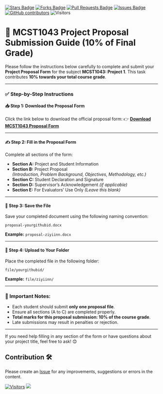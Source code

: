 <a href="https://github.com/drshahizan/research-design/stargazers"><img src="https://img.shields.io/github/stars/drshahizan/research-design" alt="Stars Badge"/></a>
<a href="https://github.com/drshahizan/research-design/network/members"><img src="https://img.shields.io/github/forks/drshahizan/research-design" alt="Forks Badge"/></a>
<a href="https://github.com/drshahizan/research-design/pulls"><img src="https://img.shields.io/github/issues-pr/drshahizan/research-design" alt="Pull Requests Badge"/></a>
<a href="https://github.com/drshahizan/research-design"><img src="https://img.shields.io/github/issues/drshahizan/research-design" alt="Issues Badge"/></a>
<a href="https://github.com/drshahizan/research-design/graphs/contributors"><img alt="GitHub contributors" src="https://img.shields.io/github/contributors/drshahizan/research-design?color=2b9348"></a>
![Visitors](https://api.visitorbadge.io/api/visitors?path=https%3A%2F%2Fgithub.com%2Fdrshahizan%2BDM&labelColor=%23d9e3f0&countColor=%23697689&style=flat)

# 🧾 MCST1043 Project Proposal Submission Guide (10% of Final Grade)

Please follow the instructions below carefully to complete and submit your **Project Proposal Form** for the subject **MCST1043: Project 1**. This task contributes **10% towards your total course grade**.

---

### ✅ Step-by-Step Instructions

#### 📥 **Step 1: Download the Proposal Form**
Click the link below to download the official proposal form:
👉 [**Download MCST1043 Proposal Form**](sandbox:/mnt/data/MCST1043%20Proposal%20Form.docx)

---

#### ✍️ **Step 2: Fill in the Proposal Form**
Complete all sections of the form:

- **Section A:** Project and Student Information  
- **Section B:** Project Proposal  
  *(Introduction, Problem Background, Objectives, Methodology, etc.)*  
- **Section C:** Student Declaration and Signature  
- **Section D:** Supervisor’s Acknowledgement *(if applicable)*  
- **Section E:** For Evaluators’ Use Only *(Leave this blank)*

---

#### 💾 **Step 3: Save the File**
Save your completed document using the following naming convention:
```
proposal-yourgithubid.docx
```
**Example:** `proposal-ziyiinn.docx`

---

#### 📁 **Step 4: Upload to Your Folder**
Place the completed file in the following folder:
```
file/yourgithubid/
```
**Example:** `file/ziyiinn/`

---

### 📌 Important Notes:
- Each student should submit **only one proposal file**.
- Ensure all sections (A to C) are completed properly.
- **Total marks for this proposal submission: 10% of the course grade**.
- Late submissions may result in penalties or rejection.

---

If you need help filling in any section of the form or have questions about your project title, feel free to ask! 😊
## Contribution 🛠️
Please create an [Issue](https://github.com/drshahizan/research-design/issues) for any improvements, suggestions or errors in the content.

[![Visitors](https://api.visitorbadge.io/api/visitors?path=https%3A%2F%2Fgithub.com%2Fdrshahizan&labelColor=%23697689&countColor=%23555555&style=plastic)](https://visitorbadge.io/status?path=https%3A%2F%2Fgithub.com%2Fdrshahizan)
![](https://hit.yhype.me/github/profile?user_id=81284918)


